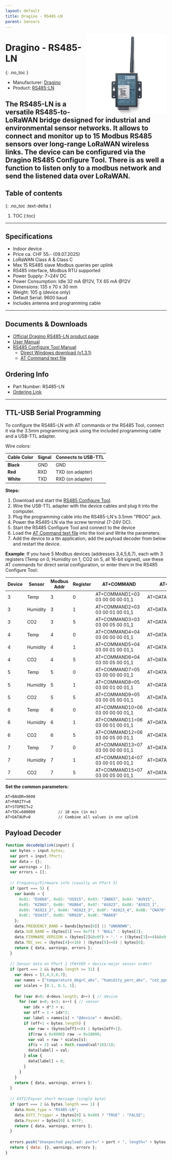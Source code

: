 ```yaml
---
layout: default
title: Dragino - RS485-LN
parent: Sensors
---
```


<img src="https://github.com/hslu-ige-laes/lora-devices-ttn/raw/master/docs/sensors/dragino-rs485-ln_01.jpeg" width="250" align="right">

# Dragino - RS485-LN
{: .no_toc }

- Manufacturer: <a href="https://www.dragino.com/" target="_blank">Dragino</a>
- Product: <a href="https://www.dragino.com/products/lora-lorawan-end-node/item/154-rs485-ln.html" target="_blank">RS485-LN</a>

The RS485-LN is a versatile RS485-to-LoRaWAN bridge designed for industrial and environmental sensor networks. It allows to connect and monitor up to 15 Modbus RS485 sensors over long-range LoRaWAN wireless links. The device can be configured via the Dragino RS485 Configure Tool.
There is as well a function to listen only to a modbus network and send the listened data over LoRaWAN.
---

## Table of contents
{: .no_toc .text-delta }

1. TOC
{:toc}

---

## Specifications
- Indoor device
- Price ca. CHF 55.- (09.07.2025)
- LoRaWAN Class A & Class C
- Max 15 RS485 slave Modbus queries per uplink
- RS485 interface, Modbus RTU supported
- Power Supply: 7~24V DC
- Power Consumption: Idle 32 mA @12V, TX 65 mA @12V
- Dimensions: 135 x 70 x 30 mm
- Weight: 105 g (device only)
- Default Serial: 9600 baud
- Includes antenna and programming cable

---
## Documents & Downloads
- [Official Dragino RS485-LN product page](https://www.dragino.com/products/lora-lorawan-end-node/item/154-rs485-ln.html)
- [User Manual](https://github.com/hslu-ige-laes/lora-devices-ttn/raw/master/docs/sensors/dragino-rs485-ln_02.pdf)
- [RS485 Configure Tool Manual](https://github.com/hslu-ige-laes/lora-devices-ttn/raw/master/docs/sensors/dragino-rs485-ln_04.pdf)
  - [Direct Windows download (v1.3.1)](https://github.com/hslu-ige-laes/lora-devices-ttn/raw/master/docs/sensors/dragino-rs485-ln_05_tool.zip)
  - [AT Command text file](https://github.com/hslu-ige-laes/lora-devices-ttn/raw/master/docs/sensors/dragino-rs485-ln_03_commands.txt)

## Ordering Info
- Part Number: RS485-LN
- [Ordering Link](https://www.lora-shop.ch/rs485-ln-rs485-modbus-to-lorawan-converter)

---

## TTL-USB Serial Programming 
To configure the RS485-LN with AT commands or the RS485 Tool, connect it via the 3.5mm programming jack using the included programming cable and a USB-TTL adapter.  

Wire colors:

| Cable Color | Signal    | Connects to USB-TTL  |
|-------------|-----------|----------------------|
| **Black**   | GND       | GND                  |
| **Red**     | RXD       | TXD (on adapter)     |
| **White**   | TXD       | RXD (on adapter)     |

**Steps:**

1. Download and start the [RS485 Configure Tool](https://github.com/hslu-ige-laes/lora-devices-ttn/raw/master/docs/sensors/dragino-rs485-ln_05_tool.zip).
2. Wire the USB-TTL adapter with the device cables and plug it into the computer.
3. Plug the programming cable into the RS485-LN's 3.5mm "PROG" jack.
4. Power the RS485-LN via the screw terminal (7-24V DC).
5. Start the RS485 Configure Tool and connect to the device
6. Load the [AT Command text file](https://github.com/hslu-ige-laes/lora-devices-ttn/raw/master/docs/sensors/dragino-rs485-ln_03_commands.txt) into the tool and Write the parameters.
7. Add the device to a ttn application, add the payload decoder from below and restart the device.

**Example**:
If you have 5 Modbus devices (addresses 3,4,5,6,7), each with 3 registers (Temp on 0, Humidity on 1, CO2 on 5, all 16-bit signed), use these AT commands for direct serial configuration, or enter them in the RS485 Configure Tool:

| Device | Sensor   | Modbus Addr | Register | AT+COMMAND         | AT+DATACUT    |
|--------|----------|-------------|----------|--------------------|---------------|
| 3      | Temp     | 3           | 0        | AT+COMMAND1=03 03 00 00 00 01,1 | AT+DATACUT1=7,1,4+5 |
| 3      | Humidity | 3           | 1        | AT+COMMAND2=03 03 00 01 00 01,1 | AT+DATACUT2=7,1,4+5 |
| 3      | CO2      | 3           | 5        | AT+COMMAND3=03 03 00 05 00 01,1 | AT+DATACUT3=7,1,4+5 |
| 4      | Temp     | 4           | 0        | AT+COMMAND4=04 03 00 00 00 01,1 | AT+DATACUT4=7,1,4+5 |
| 4      | Humidity | 4           | 1        | AT+COMMAND5=04 03 00 01 00 01,1 | AT+DATACUT5=7,1,4+5 |
| 4      | CO2      | 4           | 5        | AT+COMMAND6=04 03 00 05 00 01,1 | AT+DATACUT6=7,1,4+5 |
| 5      | Temp     | 5           | 0        | AT+COMMAND7=05 03 00 00 00 01,1 | AT+DATACUT7=7,1,4+5 |
| 5      | Humidity | 5           | 1        | AT+COMMAND8=05 03 00 01 00 01,1 | AT+DATACUT8=7,1,4+5 |
| 5      | CO2      | 5           | 5        | AT+COMMAND9=05 03 00 05 00 01,1 | AT+DATACUT9=7,1,4+5 |
| 6      | Temp     | 6           | 0        | AT+COMMAND10=06 03 00 00 00 01,1 | AT+DATACUT10=7,1,4+5 |
| 6      | Humidity | 6           | 1        | AT+COMMAND11=06 03 00 01 00 01,1 | AT+DATACUT11=7,1,4+5 |
| 6      | CO2      | 6           | 5        | AT+COMMAND12=06 03 00 05 00 01,1 | AT+DATACUT12=7,1,4+5 |
| 7      | Temp     | 7           | 0        | AT+COMMAND13=07 03 00 00 00 01,1 | AT+DATACUT13=7,1,4+5 |
| 7      | Humidity | 7           | 1        | AT+COMMAND14=07 03 00 01 00 01,1 | AT+DATACUT14=7,1,4+5 |
| 7      | CO2      | 7           | 5        | AT+COMMAND15=07 03 00 05 00 01,1 | AT+DATACUT15=7,1,4+5 |

**Set the common parameters:**

```plaintext
AT+BAUDR=9600
AT+PARITY=0
AT+STOPBIT=2
AT+TDC=600000          // 10 min (in ms)
AT+DATAUP=0            // Combine all values in one uplink
```

## Payload Decoder

```javascript
function decodeUplink(input) {
  var bytes = input.bytes;
  var port = input.fPort;
  var data = {};
  var warnings = [];
  var errors = [];

  // Frequency/Firmware info (usually on FPort 5)
  if (port === 5) {
    var bands = {
      0x01: "EU868", 0x02: "US915", 0x03: "IN865", 0x04: "AU915",
      0x05: "KZ865", 0x06: "RU864", 0x07: "AS923", 0x08: "AS923_1",
      0x09: "AS923_2", 0x0A: "AS923_3", 0x0F: "AS923_4", 0x0B: "CN470",
      0x0C: "EU433", 0x0D: "KR920", 0x0E: "MA869"
    };
    data.FREQUENCY_BAND = bands[bytes[0]] || "UNKNOWN";
    data.SUB_BAND = (bytes[1] === 0xff) ? "NULL" : bytes[1];
    data.FIRMWARE_VERSION = (bytes[2]&0x0f) + '.' + ((bytes[3]>>4)&0x0f) + '.' + (bytes[3]&0x0f);
    data.TDC_sec = (bytes[4]<<16) | (bytes[5]<<8) | bytes[6];
    return { data, warnings, errors };
  }

  // Sensor data on FPort 2 (PAYVER + device-major sensor order)
  if (port === 2 && bytes.length >= 31) {
    var devs = [3,4,5,6,7];
    var names = ["temperature_degrC_abs", "humidity_perc_abs", "co2_ppm_abs"];
    var scales = [0.1, 0.1, 1];

    for (var d=0; d<devs.length; d++) { // device
      for (var s=0; s<3; s++) { // sensor
        var idx = d*3 + s;
        var off = 1 + idx*2;
        var label = names[s] + "@device" + devs[d];
        if (off+1 < bytes.length) {
          var raw = (bytes[off]<<8) | bytes[off+1];
          if(raw & 0x8000) raw -= 0x10000;
          var val = raw * scales[s];
          if(s < 2) val = Math.round(val*10)/10;
          data[label] = val;
        } else {
          data[label] = 0;
        }
      }
    }
    return { data, warnings, errors };
  }

  // EXTI/Payver short message (single byte)
  if (port === 2 && bytes.length === 1) {
    data.Node_type = "RS485-LN";
    data.EXTI_Trigger = (bytes[0] & 0x80) ? "TRUE" : "FALSE";
    data.Payver = bytes[0] & 0x7F;
    return { data, warnings, errors };
  }

  errors.push("Unexpected payload: port=" + port + ", length=" + bytes.length);
  return { data: {}, warnings, errors };
}

```
